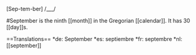 [Sep-tem-ber] /___/

#September is the ninth [[month]] in the Gregorian [[calendar]]. It has 30 [[day]]s.

==Translations==
*de: September
*es: septiembre
*fr: septembre
*nl: [[september]]